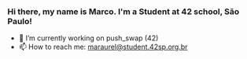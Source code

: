 ### Hi there, my name is Marco. I'm a Student at 42 school, São Paulo!

- 🔭 I’m currently working on push_swap (42)
- 📫 How to reach me: maraurel@student.42sp.org.br

<!--
**marco-kraemer/marco-kraemer** is a ✨ _special_ ✨ repository because its `README.md` (this file) appears on your GitHub profile.

Here are some ideas to get you started:

- 🔭 I’m currently working on ...
- 🌱 I’m currently learning ...
- 👯 I’m looking to collaborate on ...
- 🤔 I’m looking for help with ...
- 💬 Ask me about ...
- 📫 How to reach me: ...
- 😄 Pronouns: ...
- ⚡ Fun fact: ...
-->
